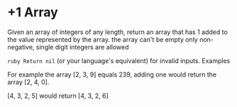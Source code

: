 # +1 Array

Given an array of integers of any length, return an array that has 1 added to the value represented by the array.
    the array can't be empty
    only non-negative, single digit integers are allowed

```ruby Return nil``` (or your language's equivalent) for invalid inputs.
Examples

For example the array [2, 3, 9] equals 239, adding one would return the array [2, 4, 0].

[4, 3, 2, 5] would return [4, 3, 2, 6]
